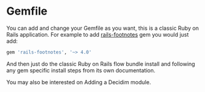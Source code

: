 # Gemfile

You can add and change your Gemfile as you want, this is a classic Ruby on Rails application. For example to add [rails-footnotes](https://github.com/josevalim/rails-footnotes) gem you would just add:

```ruby
gem 'rails-footnotes', '~> 4.0'
```

And then just do the classic Ruby on Rails flow bundle install and following any gem specific install steps from its own documentation.

You may also be interested on Adding a Decidim module.
